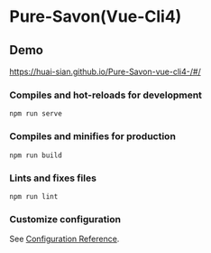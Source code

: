 # Pure-Savon(Vue-Cli4)

## Demo

https://huai-sian.github.io/Pure-Savon-vue-cli4-/#/
### Compiles and hot-reloads for development
```
npm run serve
```

### Compiles and minifies for production
```
npm run build
```

### Lints and fixes files
```
npm run lint
```

### Customize configuration
See [Configuration Reference](https://cli.vuejs.org/config/).
